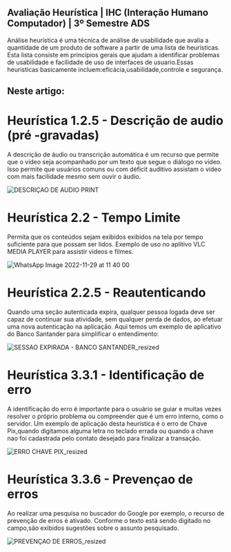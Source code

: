 
## Avaliação Heurística | IHC (Interação Humano Computador) | 3º Semestre ADS

Análise heurística é uma técnica de análise de usabilidade que avalia a quantidade de um
produto de software a partir de uma lista de heurísticas. Esta lista consiste em princípios
gerais que ajudam a identificar problemas de usabilidade e facilidade de uso de interfaces de
usuario.Essas heuristicas basicamente incluem:eficácia,usabilidade,controle e segurança.

## Neste artigo:

# Heurística 1.2.5 - Descrição de audio (pré -gravadas) 
A descrição de áudio ou transcrição automática é um recurso que permite que o vídeo seja acompanhado por um texto que segue o diálogo no vídeo. Isso permite que usuários comuns ou com déficit auditivo assistam o vídeo com mais facilidade mesmo sem ouvir o áudio.

![DESCRIÇAO DE AUDIO PRINT](https://user-images.githubusercontent.com/72941469/204556658-2c95ed33-f8d4-4984-89f0-3da945a364bb.jpg)

# Heurística 2.2 - Tempo Limite
Permita que os conteúdos sejam exibidos exibidos na tela por tempo suficiente para que possam ser lidos. Exemplo de uso no aplitivo VLC MEDIA PLAYER para assistir videos e filmes.

![WhatsApp Image 2022-11-29 at 11 40 00](https://user-images.githubusercontent.com/72941469/204559038-5fbbd737-6a51-465a-b238-2fe375362359.jpeg)

# Heurística 2.2.5 - Reautenticando
Quando uma seção autenticada expira, qualquer pessoa logada deve ser capaz de continuar sua atividade, sem qualquer perda de dados, ao efetuar uma nova autenticação na aplicação. Aqui temos um exemplo de aplicativo do Banco Santander para simplificar o entendimento:

![SESSAO EXPIRADA - BANCO SANTANDER_resized](https://user-images.githubusercontent.com/72941469/204773565-f714c02a-6994-4a53-94f2-22bf97c99811.jpg)

# Heurística 3.3.1 - Identificação de erro 
A identificação do erro é importante para o usuário se guiar e muitas vezes resolver o próprio problema ou compreender que é um erro interno, como o servidor. Um exemplo de aplicação desta heurística é o erro de Chave Pix,quando digitamos alguma letra no teclado errada ou quando a chave nao foi cadastrada pelo contato desejado para finalizar a transação.


![ERRO CHAVE PIX_resized](https://user-images.githubusercontent.com/72941469/204773728-4c7a1ac9-ea3e-48f4-9714-02e87be6fcf1.jpeg)

# Heurística  3.3.6 -  Prevençao de erros
Ao realizar uma pesquisa no buscador do Google por exemplo, o recurso de prevenção de erros é ativado.
Conforme o texto está sendo digitado no campo,são exibidos sugestões sobre o assunto pesquisado.

![PREVENÇAO DE ERROS_resized](https://user-images.githubusercontent.com/72941469/204773882-99170d9f-4f30-4343-9235-71cdd78b36fc.jpeg)
